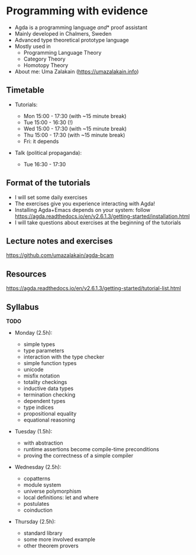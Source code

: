 # Programming with evidence

- Agda is a programming language *and** proof assistant
- Mainly developed in Chalmers, Sweden
- Advanced type theoretical prototype language
- Mostly used in
  - Programming Language Theory
  - Category Theory
  - Homotopy Theory
- About me: Uma Zalakain (https://umazalakain.info)

## Timetable

- Tutorials:
  - Mon 15:00 - 17:30 (with ~15 minute break)
  - Tue 15:00 - 16:30 (!)
  - Wed 15:00 - 17:30 (with ~15 minute break)
  - Thu 15:00 - 17:30 (with ~15 minute break)
  - Fri: it depends

- Talk (political propaganda):
  - Tue 16:30 - 17:30

## Format of the tutorials

- I will set some daily exercises
- The exercises give you experience interacting with Agda!
- Installing Agda+Emacs depends on your system:
follow https://agda.readthedocs.io/en/v2.6.1.3/getting-started/installation.html
- I will take questions about exercises at the beginning of the tutorials

## Lecture notes and exercises

https://github.com/umazalakain/agda-bcam

## Resources

https://agda.readthedocs.io/en/v2.6.1.3/getting-started/tutorial-list.html

## Syllabus

**TODO**

- Monday (2.5h):
  - simple types
  - type parameters
  - interaction with the type checker
  - simple function types
  - unicode
  - misfix notation
  - totality checkings
  - inductive data types
  - termination checking
  - dependent types
  - type indices
  - propositional equality
  - equational reasoning

- Tuesday (1.5h):
  - with abstraction
  - runtime assertions become compile-time preconditions
  - proving the correctness of a simple compiler

- Wednesday (2.5h):
  - copatterns
  - module system
  - universe polymorphism
  - local definitions: let and where
  - postulates
  - coinduction

- Thursday (2.5h):
  - standard library
  - some more involved example
  - other theorem provers
